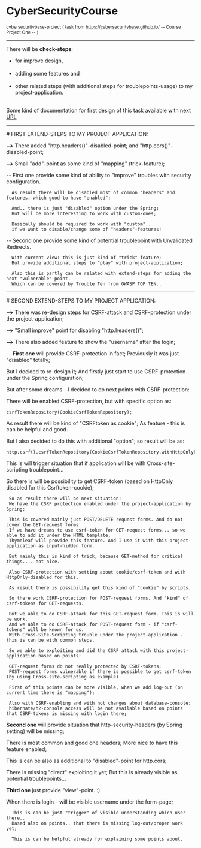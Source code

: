 # CyberSecurityCourse
<sub>cybersecuritybase-project ( task from https://cybersecuritybase.github.io/ -- Course Project One -- )</sub>
<hr />
There will be <strong>check-steps</strong>:
<ul>
<li>for improve design,</li>
<br />
<li>adding some features and</li>
<br />
<li>other related steps (with additional steps for troublepoints-usage) to my project-application.</li>
<br />
</ul>
Some kind of documentation for first design of this task available with next <a href="https://github.com/marrbjorn/documentation/tree/master/F-Secure%20Cyber%20Security%20Base%20MOOC.fi%20-First%20Project" target="_blank">URL</a>
<hr />
# FIRST EXTEND-STEPS TO MY PROJECT APPLICATION:


<strong>--></strong> There added "http.headers()"-disabled-point; and "http.cors()"-disabled-point;

<strong>--></strong> Small "add"-point as some kind of "mapping" (trick-feature); 

--
First one provide some kind of ability to "improve" troubles with security configuration.

      As result there will be disabled most of common "headers" and features, which good to have "enabled";
      
      And.. there is just "disabled" option under the Spring; 
      But will be more interesting to work with custom-ones;
      
      Basically should be required to work with "custom"..
      if we want to disable/change some of "headers"-features!
      
--
Second one provide some kind of potential troublepoint with Unvalidated Redirects.

      With current view: this is just kind of "trick"-feature;
      But provide additional steps to "play" with project-application;
      
      Also this is partly can be related with extend-steps for adding the next "vulnerable"-point.
      Which can be covered by Trouble Ten from OWASP TOP TEN..

<hr />
# SECOND EXTEND-STEPS TO MY PROJECT APPLICATION:


<strong>--></strong> There was re-design steps for CSRF-attack and CSRF-protection under the project-application;

<strong>--></strong> "Small improve" point for disabling "http.headers()";

<strong>--></strong> There also added feature to show the "username" after the login;

--
<strong>First one</strong> will provide CSRF-protection in fact; Previously it was just "disabled" totally;

But I decided to re-design it; And firstly just start to use CSRF-protection under the Spring configuration;

But after some dreams - I decided to do next points with CSRF-protection:

There will be enabled CSRF-protection, but with specific option as: 

    csrfTokenRepository(CookieCsrfTokenRepository); 

As result there will be kind of "CSRFtoken as cookie"; As feature - this is can be helpful and good.

But I also decided to do this with additional "option"; so result will be as:

    http.csrf().csrfTokenRepository(CookieCsrfTokenRepository.withHttpOnlyFalse()); 

This is will trigger situation that if application will be with Cross-site-scripting troublepoint...

So there is will be possibility to get CSRF-token (based on HttpOnly disabled for this Csrftoken-cookie);

     So as result there will be next situation:
     We have the CSRF protection enabled under the project-application by Spring;
     
     This is covered mainly just POST/DELETE request forms. And do not cover the GET-request forms.
     If we have dreams to use csrf-token for GET-request forms... so we able to add it under the HTML template;
     Thymeleaf will provide this feature. And I use it with this project-application as input-hidden form.
     
     But mainly this is kind of trick, because GET-method for critical things.... not nice.
     
     Also CSRF-protection with setting about cookie/csrf-token and with HttpOnly-disabled for this.
     
     As result there is possibility get this kind of "cookie" by scripts.
     
     So there work CSRF-protection for POST-request forms. And "kind" of csrf-tokens for GET-requests.
     
     But we able to do CSRF-attack for this GET-request form. This is will be work.
     And we able to do CSRF-attack for POST-request form - if "csrf-tokens" will be known for us.
     With Cross-Site-Scripting trouble under the project-application - this is can be with common steps.
     
     So we able to exploiting and did the CSRF attack with this project-application based on points:
     
     GET-request forms do not really protected by CSRF-tokens;
     POST-request forms vulnerable if there is possible to get csrf-token (by using Cross-site-scripting as example).
     
     First of this points can be more visible, when we add log-out (on current time there is "mapping");
     
     Also with CSRF-enabling and with not changes about database-console:
     hibernate/h2-console access will be not available based on points that CSRF-tokens is missing with login there;
 
 
 
 <strong>Second one</strong> will provide situation that http-security-headers (by Spring setting) will be missing;
 
 There is most common and good one headers; More nice to have this feature enabled;
 
 This is can be also as additional to "disabled"-point for http.cors; 
 
 There is missing "direct" exploiting it yet; But this is already visible as potential troublepoints...
 
 
 
 <strong>Third one</strong> just provide "view"-point. :)
 
 When there is login - will be visible username under the form-page;
 
      This is can be just "trigger" of visible understanding which user there..
      Based also on points.. that there is missing log-out/proper work yet;
      
      This is can be helpful already for explaining some points about.
